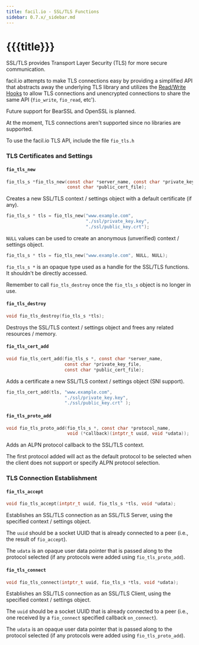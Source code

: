 ```yaml
---
title: facil.io - SSL/TLS Functions
sidebar: 0.7.x/_sidebar.md
---
```

# {{{title}}}

SSL/TLS provides Transport Layer Security (TLS) for more secure communication.

facil.io attempts to make TLS connections easy by providing a simplified API that abstracts away the underlying TLS library and utilizes the [Read/Write Hooks](fio#lower-level-read-write-close-hooks) to allow TLS connections and unencrypted connections to share the same API (`fio_write`, `fio_read`, etc').

Future support for BearSSL and OpenSSL is planned.

At the moment, TLS connections aren't supported since no libraries are supported.

To use the facil.io TLS API, include the file `fio_tls.h`

### TLS Certificates and Settings

#### `fio_tls_new`

```c
fio_tls_s *fio_tls_new(const char *server_name, const char *private_key_file,
                       const char *public_cert_file);
```

Creates a new SSL/TLS context / settings object with a default certificate (if any).

```c
fio_tls_s * tls = fio_tls_new("www.example.com",
                              "./ssl/private_key.key",
                              "./ssl/public_key.crt");
```
`NULL` values can be used to create an anonymous (unverified) context / settings object.

```c
fio_tls_s * tls = fio_tls_new("www.example.com", NULL, NULL);
```

`fio_tls_s *` is an opaque type used as a handle for the SSL/TLS functions. It shouldn't be directly accessed.

Remember to call `fio_tls_destroy` once the `fio_tls_s` object is no longer in use.

#### `fio_tls_destroy`

```c
void fio_tls_destroy(fio_tls_s *tls);
```

Destroys the SSL/TLS context / settings object and frees any related resources / memory.


#### `fio_tls_cert_add`

```c
void fio_tls_cert_add(fio_tls_s *, const char *server_name,
                      const char *private_key_file,
                      const char *public_cert_file);
```

Adds a certificate a new SSL/TLS context / settings object (SNI support).

```c
fio_tls_cert_add(tls, "www.example.com",
                      "./ssl/private_key.key",
                      "./ssl/public_key.crt" );
```

#### `fio_tls_proto_add`

```c
void fio_tls_proto_add(fio_tls_s *, const char *protocol_name,
                       void (*callback)(intptr_t uuid, void *udata));
```

Adds an ALPN protocol callback to the SSL/TLS context.

The first protocol added will act as the default protocol to be selected when the client does not support or specify ALPN protocol selection.

### TLS Connection Establishment

#### `fio_tls_accept`

```c
void fio_tls_accept(intptr_t uuid, fio_tls_s *tls, void *udata);
```

Establishes an SSL/TLS connection as an SSL/TLS Server, using the specified context / settings object.

The `uuid` should be a socket UUID that is already connected to a peer (i.e., the result of `fio_accept`).

The `udata` is an opaque user data pointer that is passed along to the protocol selected (if any protocols were added using `fio_tls_proto_add`).


#### `fio_tls_connect`

```c
void fio_tls_connect(intptr_t uuid, fio_tls_s *tls, void *udata);
```


Establishes an SSL/TLS connection as an SSL/TLS Client, using the specified context / settings object.

The `uuid` should be a socket UUID that is already connected to a peer (i.e., one received by a `fio_connect` specified callback `on_connect`).

The `udata` is an opaque user data pointer that is passed along to the protocol selected (if any protocols were added using `fio_tls_proto_add`).


